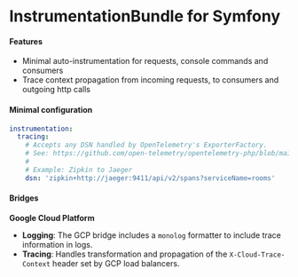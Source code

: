 # InstrumentationBundle for Symfony

#### Features

- Minimal auto-instrumentation for requests, console commands and consumers
- Trace context propagation from incoming requests, to consumers and outgoing http calls

#### Minimal configuration

```yaml
instrumentation:
  tracing:
    # Accepts any DSN handled by OpenTelemetry's ExporterFactory.
    # See: https://github.com/open-telemetry/opentelemetry-php/blob/main/src/SDK/Trace/ExporterFactory.php
    #
    # Example: Zipkin to Jaeger
    dsn: 'zipkin+http://jaeger:9411/api/v2/spans?serviceName=rooms'
```

#### Bridges

**Google Cloud Platform**
- **Logging**: The GCP bridge includes a `monolog` formatter to include trace information in logs.
- **Tracing**: Handles transformation and propagation of the `X-Cloud-Trace-Context` header set by GCP load balancers.
